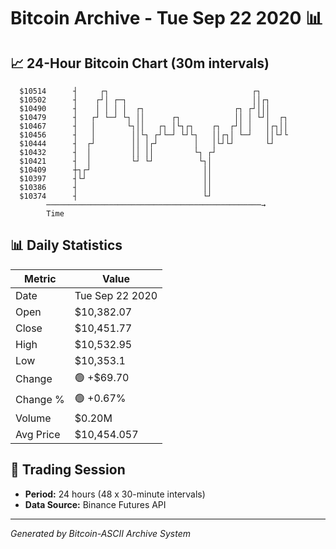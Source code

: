 # Bitcoin Archive - Tue Sep 22 2020 📊

## 📈 24-Hour Bitcoin Chart (30m intervals)

```
  $10514      ┤     ┌┐                                ┌┐       
  $10502      ┤    ┌┘│ ┌─┐                            ││┌┐     
  $10490      ┤    │ │ │ │  ┌┐                    ┌┐ ┌┘│││     
  $10479      ┤   ┌┘ └─┘ └┐ ││      ┌┐            ││ │ └┘│  ┌┐ 
  $10467      ┤   │       └┐││   ┌┐ │└┐┌┐    ┌┐  ┌┘│ │   │┌┐││ 
  $10456      ┤   │        ││└┐ ┌┘└─┘ └┘└┐   ││┌┐│ └─┘   ││└┘└ 
  $10444      ┤  ┌┘        ││ │┌┘        │   │└┘└┘       └┘    
  $10432      ┤  │         ││ ││         └┐ ┌┘                 
  $10421      ┤  │         └┘ └┘          └┐│                  
  $10409      ┼┐┌┘                         ││                  
  $10397      ┤└┘                          ││                  
  $10386      ┤                            ││                  
  $10374      ┤                            └┘                  
        ────────────────────────────────────────────────→
        Time
```

## 📊 Daily Statistics

| Metric | Value |
|--------|-------|
| Date | Tue Sep 22 2020 |
| Open | $10,382.07 |
| Close | $10,451.77 |
| High | $10,532.95 |
| Low | $10,353.1 |
| Change | 🟢 +$69.70 |
| Change % | 🟢 +0.67% |
| Volume | $0.20M |
| Avg Price | $10,454.057 |

## 📅 Trading Session

- **Period:** 24 hours (48 x 30-minute intervals)
- **Data Source:** Binance Futures API

---
*Generated by Bitcoin-ASCII Archive System*
